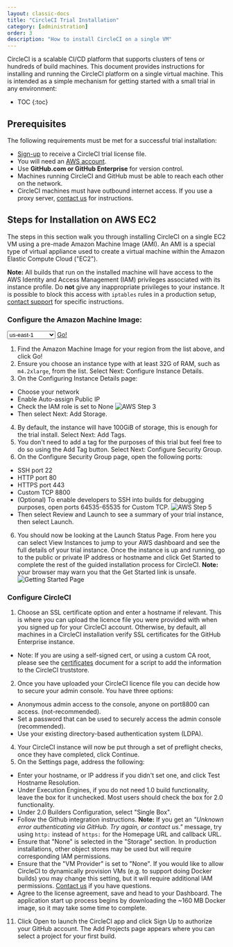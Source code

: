 ```yaml
---
layout: classic-docs
title: "CircleCI Trial Installation"
category: [administration]
order: 3
description: "How to install CircleCI on a single VM"
---
```


CircleCI is a scalable CI/CD platform that supports clusters of tens or hundreds of build machines. This document provides instructions for installing and running the CircleCI platform on a single virtual machine. This is intended as a simple mechanism for getting started with a small trial in any environment:

* TOC
{:toc}

## Prerequisites

The following requirements must be met for a successful trial installation:

- [Sign-up](https://circleci.com/enterprise-trial-install/) to receive a CircleCI trial license file.
- You will need an [AWS account](https://portal.aws.amazon.com/billing/signup?nc2=h_ct&src=header_signup&redirect_url=https%3A%2F%2Faws.amazon.com%2Fregistration-confirmation#/start).
- Use **GitHub.com or GitHub Enterprise** for version control.
- Machines running CircleCI and GitHub must be able to reach each other on the network.
- CircleCI machines must have outbound internet access. If you use a proxy server, [contact us](https://support.circleci.com/hc/en-us/requests/new) for instructions.

## Steps for Installation on AWS EC2

The steps in this section walk you through installing CircleCI on a single EC2 VM using a pre-made Amazon Machine Image (AMI). An AMI is a special type of virtual appliance used to create a virtual machine within the Amazon Elastic Compute Cloud ("EC2").

**Note:** All builds that run on the installed machine will have access to the AWS Identity and Access Management (IAM) privileges associated with its instance profile. Do **not** give any inappropriate privileges to your instance. It is possible to block this access with `iptables` rules in a production setup, [contact support](https://support.circleci.com/hc/en-us) for specific instructions.

### Configure the Amazon Machine Image:

<script>
  var amiIds = {
  "ap-northeast-1": "ami-32e6d455",
  "ap-northeast-2": "ami-2cef3242",
  "ap-southeast-1": "ami-7f22a71c",
  "ap-southeast-2": "ami-21111b42",
  "eu-central-1": "ami-7a2ef015",
  "eu-west-1": "ami-ac1a14ca",
  "sa-east-1": "ami-70026d1c",
  "us-east-1": "ami-cb6f1add",
  "us-east-2": "ami-57c7e032",
  "us-west-1": "ami-059b818564104e5c6",
  "us-west-2": "ami-c24a2fa2"
  };

  var amiUpdateSelect = function() {
    var s = document.getElementById("ami-select");
    var region = s.options[s.selectedIndex].value;
    document.getElementById("ami-go").href = "https://console.aws.amazon.com/ec2/v2/home?region=" + region + "#LaunchInstanceWizard:ami=" + amiIds[region];
  };
  </script>

  <select id="ami-select" onchange="amiUpdateSelect()">
  <option value="ap-northeast-1">ap-northeast-1</option>
  <option value="ap-northeast-2">ap-northeast-2</option>
  <option value="ap-southeast-1">ap-southeast-1</option>
  <option value="ap-southeast-2">ap-southeast-2</option>
  <option value="eu-central-1">eu-central-1</option>
  <option value="eu-west-1">eu-west-1</option>
  <option value="sa-east-1">sa-east-1</option>
  <option value="us-east-1" selected="selected">us-east-1</option>
  <option value="us-east-2">us-east-2</option>
  <option value="us-west-1">us-west-1</option>
  <option value="us-west-2">us-west-2</option>
  </select>
  <a id="ami-go" href="" class="btn btn-success" data-analytics-action="{{ site.analytics.events.go_button_clicked }}" target="_blank">Go!</a>
<script>amiUpdateSelect();</script>


1. Find the Amazon Machine Image for your region from the list above, and click Go!
2. Ensure you choose an instance type with at least 32G of RAM, such as `m4.2xlarge`, from the list. Select Next: Configure Instance Details.
3. On the Configuring Instance Details page:
- Choose your network
- Enable Auto-assign Public IP
- Check the IAM role is set to None
![AWS Step 3]({{site.baseurl}}/assets/img/docs/single-box-step3.png)
- Then select Next: Add Storage.
4. By default, the instance will have 100GiB of storage, this is enough for the trial install. Select Next: Add Tags.
5. You don't need to add a tag for the purposes of this trial but feel free to do so using the Add Tag button. Select Next: Configure Security Group.
5. On the Configure Security Group page, open the following ports:
- SSH port 22
- HTTP port 80
- HTTPS port 443
- Custom TCP 8800
- (Optional) To enable developers to SSH into builds for debugging purposes, open ports 64535-65535 for Custom TCP.
![AWS Step 5]({{site.baseurl}}/assets/img/docs/single-box-step5.png)
- Then select Review and Launch to see a summary of your trial instance, then select Launch.
6. You should now be looking at the Launch Status Page. From here you can select View Instances to jump to your AWS dashboard and see the full details of your trial instance. Once the instance is up and running, go to the public or private IP address or hostname and click Get Started to complete the rest of the guided installation process for CircleCI. **Note:** your browser may warn you that the Get Started link is unsafe.
![Getting Started Page]({{site.baseurl}}/assets/img/docs/GettingStartedPage.png)

### Configure CircleCI
1. Choose an SSL certificate option and enter a hostname if relevant. This is where you can upload the licence file you were provided with when you signed up for your CircleCI account. Otherwise, by default, all machines in a CircleCI installation verify SSL certificates for the GitHub Enterprise instance.
- Note: If you are using a self-signed cert, or using a custom CA root, please see the [certificates]({{site.baseurl}}/2.0/certificates/) document for a script to add the information to the CircleCI truststore.
2. Once you have uploaded your CircleCI licence file you can decide how to secure your admin console. You have three options:
- Anonymous admin access to the console, anyone on port8800 can access. (not-recommended).
- Set a password that can be used to securely access the admin console (recommended).
- Use your existing directory-based authentication system (LDPA).
4. Your CircleCI instance will now be put through a set of preflight checks, once they have completed, click Continue.
3. On the Settings page, address the following:
- Enter your hostname, or IP address if you didn't set one, and click Test Hostname Resolution.
- Under Execution Engines, if you do not need 1.0 build functionality, leave the box for it unchecked. Most users should check the box for 2.0 functionality.
- Under 2.0 Builders Configuration, select "Single Box".
- Follow the Github integration instructions. **Note:** If you get an *"Unknown error authenticating via GitHub. Try again, or contact us."* message, try using `http:` instead of `https:` for the Homepage URL and callback URL.
- Ensure that "None" is selected in the "Storage" section. In production installations, other object stores may be used but will require corresponding IAM permissions.
- Ensure that the "VM Provider" is set to "None". If you would like to allow CircleCI to dynamically provision VMs (e.g. to support doing Docker builds) you may change this setting, but it will require additional IAM permissions. [Contact us](https://support.circleci.com/hc/en-us) if you have questions.
- Agree to the license agreement, save and head to your Dashboard. The application start up process begins by downloading the ~160 MB Docker image, so it may take some time to complete.
11. Click Open to launch the CircleCI app and click Sign Up to authorize your GitHub account. The Add Projects page appears where you can select a project for your first build.


<!---
## Installation in a Data Center

1. Launch a VM with at least 8GB of RAM, 100GB of disk space on the root volume, and a version of Linux that supports Docker, for example Ubuntu Trusty 14.04.

2. Open ports 22 and 8800 to administrators, open ports 80 and 443 to all users, and optionally open ports 64535-65535 to developers to SSH into builds.

3. Install Replicated, the tool used to package and distribute CircleCI, by running the  `curl https://get.replicated.com/docker | sudo bash` command. **Note:** Docker must not use the device mapper storage driver. Check this by running `sudo docker info | grep "Storage Driver"`.)

4. Visit port 8800 on the machine in a web browser to complete the guided installation process.

5. Complete the process by choosing an SSL certificate option, uploading the license, setting the admin password and hostnames,  enabling GitHub OAuth registration, and defining protocol settings. The application start up process begins by downloading the ~160 MB docker image, so it may take some time to complete.

6. Open the CircleCI app and click Get Started to authorize your GitHub account. The Add Projects page appears where you can select a project for your first build.
-->
